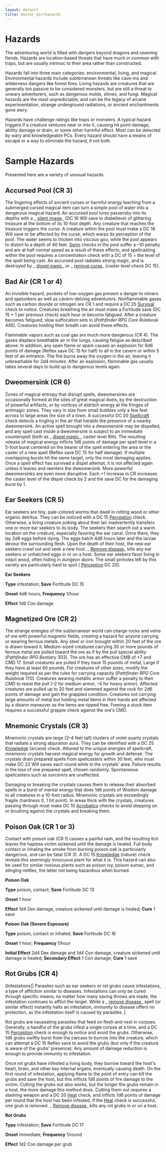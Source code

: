 ```yaml
---
layout: default
title: master_dir/hazards
---
```

# Hazards

The adventuring world is filled with dangers beyond dragons and ravening fiends. Hazards are location-based threats that have much in common with traps, but are usually intrinsic to their area rather than constructed.

Hazards fall into three main categories: environmental, living, and magical. Environmental hazards include subterranean threats like cave-ins and wilderness dangers like forest fires. Living hazards are creatures that are generally too passive to be considered monsters, but are still a threat to unwary adventurers, such as dangerous molds, slimes, and fungi. Magical hazards are the most unpredictable, and can be the legacy of arcane experimentation, strange underground radiations, or ancient enchantments gone awry.

Hazards have challenge ratings like traps or monsters. A typical hazard triggers if a creature ventures near or into it, causing hit point damage, ability damage or drain, or some other harmful effect. Most can be detected by wary and knowledgeable PCs. Every hazard should have a means of escape or a way to eliminate the hazard, if not both.

# Sample Hazards

Presented here are a variety of unusual hazards.

## Accursed Pool (CR 3)

The lingering effects of ancient curses or harmful energy leaching from a submerged cursed magical item can turn a simple pool of water into a dangerous magical hazard. An accursed pool lures passersby into its depths with a _ [silent image](../spell_dir/silentImage#_silent-image)_ (DC 16 Will save to disbelieve) of glittering treasure at the bottom of its 10-foot depth. Any creature that reaches the treasure triggers the curse. A creature within the pool must make a DC 16 Will save or be affected by the curse, which warps its perception of the pool. The water seems to thicken into viscous goo, while the pool appears to distort to a depth of 40 feet. [Swim](../skill_dir/swim#_swim) checks in the pool suffer a –10 penalty and are at half normal speed as a result of these effects, and spellcasting within the pool requires a concentration check with a DC of 15 + the level of the spell being cast. An accursed pool radiates strong magic, and is destroyed by _ [dispel magic](../spell_dir/dispelMagic#_dispel-magic)_ or _ [remove curse](../spell_dir/removeCurse#_remove-curse)_ (caster level check DC 15).

## Bad Air (CR 1 or 4)

An invisible hazard, pockets of low-oxygen gas present a danger to miners and spelunkers as well as cavern-delving adventurers. Nonflammable gases such as carbon dioxide or nitrogen are CR 1 and require a DC 25 [Survival](../skill_dir/survival#_survival) check to notice. Creatures breathing the air must make a Fortitude save (DC 15 + 1 per previous check) each hour or become fatigued. After a creature becomes fatigued, slow suffocation sets in (_Pathfinder RPG Core Rulebook_ 445). Creatures holding their breath can avoid these effects.

Flammable vapors such as coal gas are much more dangerous (CR 4). The gases displace breathable air in the lungs, causing fatigue as described above. In addition, any open flame or spark causes an explosion for 6d6 points of damage (Reflex save DC 15 for half) to all in the cavern or within 5 feet of an entrance. The fire burns away the oxygen in the air, leaving it unbreathable for 2d4 minutes. After an explosion, flammable gas usually takes several days to build up to dangerous levels again.

## Dweomersink (CR 6)

Zones of magical entropy that disrupt spells, dweomersinks are occasionally formed at the sites of great magical duels, by the destruction of powerful artifacts, or by vortices of eldritch energy at the fringes of antimagic zones. They vary in size from small bubbles only a few feet across to large areas the size of a town. A successful DC 20 [Spellcraft](../skill_dir/spellcraft#_spellcraft) check detects a tingling in the air that heralds the presence of a nearby dweomersink. An active spell brought into a dweomersink may be dispelled, and any spell cast inside a dweomersink is subject to an immediate counterspell (both as _ [dispel magic](../spell_dir/dispelMagic#_dispel-magic)_, caster level 8th). The resulting release of magical energy inflicts 1d6 points of damage per spell level in a 5-foot burst centered on the bearer of the spell entering the area or the caster of a new spell (Reflex save DC 15 for half damage). If multiple overlapping bursts hit the same target, only the most damaging applies. Once a spell effect has survived a dispel attempt, it is not affected again unless it leaves and reenters the dweomersink. More powerful dweomersinks are even more disruptive. Each +1 increase in CR increases the caster level of the dispel check by 2 and the save DC for the damaging burst by 1.

## Ear Seekers (CR 5)

Ear seekers are tiny, pale-colored worms that dwell in rotting wood or other organic detritus. They can be noticed with a DC 15 [Perception](../skill_dir/perception#_perception) check. Otherwise, a living creature poking about their lair inadvertently transfers one or more ear seekers to its body. The seekers then search out a warm location on the creature, especially favoring the ear canal. Once there, they lay 2d8 eggs before dying. The eggs hatch 4d6 hours later and the larvae devour the surrounding flesh. Upon the death of their host, the new ear seekers crawl out and seek a new host. _ [Remove disease](../spell_dir/removeDisease#_remove-disease)_ kills any ear seekers or unhatched eggs in or on a host. Some ear seekers favor living in intact wood, often hiding in dungeon doors. The small pinholes left by this variety are particularly hard to spot ( [Perception](../skill_dir/perception#_perception) DC 20).

**Ear Seekers**

**Type** infestation; **Save** Fortitude DC 15

**Onset** 4d6 hours; **Frequency** 1/hour

**Effect** 1d6 Con damage

## Magnetized Ore (CR 2)

The strange energies of the subterranean world can charge rocks and veins of ore with powerful magnetic fields, creating a hazard for anyone carrying or wearing ferrous metals. Any steel or iron brought within 20 feet of the ore is drawn toward it. Medium-sized creatures carrying 30 or more pounds of ferrous metal are pulled toward the ore as if by the pull special ability (_Pathfinder RPG Bestiary_ 303). The ore has an effective CMB of +7 and CMD 17. Small creatures are pulled if they have 15 pounds of metal, Large if they have at least 60 pounds. For creatures of other sizes, modify the weight required as per the rules for carrying capacity (_Pathfinder RPG Core Rulebook_ 170). Creatures wearing metallic armor suffer a penalty to their CMD to resist the pull (–2 for medium armor, –4 for heavy armor). Affected creatures are pulled up to 20 feet and slammed against the rock for 2d6 points of damage and gain the grappled condition. Creatures not carrying large amounts of metal but holding metal items in their hands are affected by a disarm maneuver as the items are ripped free. Freeing a stuck item requires a successful grapple check against the ore's CMD.

## Mnemonic Crystals (CR 3)

Mnemonic crystals are large (2–4 feet tall) clusters of violet quartz crystals that radiate a strong abjuration aura. They can be identified with a DC 25 [Knowledge](../skill_dir/knowledge#_knowledge) (arcana) check. Attuned to the unique energies of spellcraft, mnemonic crystals harvest magical energy for growth and defense. The crystals drain prepared spells from spellcasters within 30 feet, who must make DC 22 Will saves each round while in the crystals' area. Failure results in the loss of one prepared spell, chosen randomly. Spontaneous spellcasters such as sorcerers are unaffected.

Damaging or breaking the crystals causes them to release their absorbed spells in a burst of mental energy that does 1d6 points of Wisdom damage to all creatures in a 10-foot radius. Mnemonic crystals are exceedingly fragile (hardness 0, 1 hit point). In areas thick with the crystals, creatures passing through must make DC 10 [Acrobatics](../skill_dir/acrobatics#_acrobatics) checks to avoid stepping on or brushing against the crystals and breaking them.

## Poison Oak (CR 1 or 3)

Contact with poison oak (CR 1) causes a painful rash, and the resulting itch leaves the hapless victim sickened until the damage is healed. Full body contact or inhaling the smoke from burning poison oak is particularly dangerous, and can be fatal (CR 3). A DC 15 [Knowledge](../skill_dir/knowledge#_knowledge) (nature) check reveals this seemingly innocuous plant for what it is. This hazard can also be used for similar noxious plants such as poison ivy, poison sumac, and stinging nettles, the latter not being hazardous when burned.

**Poison Oak**

**Type** poison, contact; **Save** Fortitude DC 13

**Onset** 1 hour

**Effect** 1d4 Dex damage, creature sickened until damage is healed; **Cure** 1 save

**Poison Oak (Severe Exposure)**

**Type** poison, contact or inhaled; **Save** Fortitude DC 16

**Onset** 1 hour; **Frequency** 1/hour

**Initial Effect** 2d4 Dex damage and 1d4 Con damage, creature sickened until damage is healed; **Secondary Effect** 1 Con damage; **Cure** 1 save

## Rot Grubs (CR 4)

[Infestations]| Parasites such as ear seekers or rot grubs cause infestations, a type of affliction similar to diseases. Infestations can only be cured through specific means; no matter how many saving throws are made, the infestation continues to afflict the target. While a _ [remove disease](../spell_dir/removeDisease#_remove-disease)_ spell (or similar effect) instantly halts an infestation, immunity to disease offers no protection, as the infestation itself is caused by parasites. |

Rot grubs are nauseating parasites that feed on flesh and nest in corpses. Generally, a handful of the grubs infest a single corpse at a time, and a DC 15 [Perception](../skill_dir/perception#_perception) check is enough to notice and avoid the grubs. Otherwise, 1d6 grubs swiftly burst from the carcass to burrow into the creature, which can attempt a DC 15 Reflex save to avoid the grubs (but only if the creature is aware of the grubs' presence). Any amount of damage reduction is enough to provide immunity to infestation.

Once rot grubs have infested a living body, they burrow toward the host's heart, brain, and other key internal organs, eventually causing death. On the first round of infestation, applying flame to the point of entry can kill the grubs and save the host, but this inflicts 1d6 points of fire damage to the victim. Cutting the grubs out also works, but the longer the grubs remain in a host, the more damage this method does. Cutting them out requires a slashing weapon and a DC 20 [Heal](../skill_dir/heal#_heal) check, and inflicts 1d6 points of damage per round that the host has been infested. If the [Heal](../skill_dir/heal#_heal) check is successful, one grub is removed. _ [Remove disease](../spell_dir/removeDisease#_remove-disease)_ kills any rot grubs in or on a host.

**Rot Grubs**

**Type** infestation; **Save** Fortitude DC 17

**Onset** immediate; **Frequency** 1/round

**Effect** 1d2 Con damage per grub


